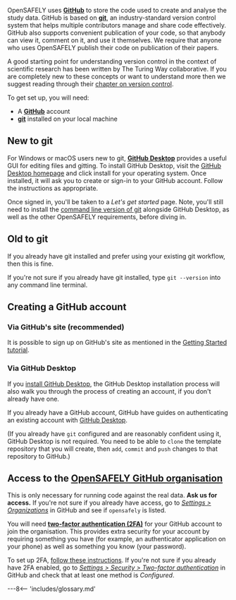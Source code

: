 OpenSAFELY uses [**GitHub**](https://github.com/) to store the code used to create and analyse the study data.
GitHub is based on [**git**](https://git-scm.com/), an industry-standard version control system that helps multiple contributors manage and share code effectively.
GitHub also supports convenient publication of your code, so that anybody can view it, comment on it, and use it themselves.
We require that anyone who uses OpenSAFELY publish their code on publication of their papers.

A good starting point for understanding version control in the context of scientific research has been written by The Turing Way collaborative.
If you are completely new to these concepts or want to understand more then we suggest reading through their [chapter on version control](https://the-turing-way.netlify.app/reproducible-research/vcs.html).

To get set up, you will need:

* A [**GitHub**](https://github.com/) account
* [**git**](https://git-scm.com/) installed on your local machine


## New to git
For Windows or macOS users new to git, [**GitHub Desktop**](https://desktop.github.com/) provides a useful GUI for editing files and gitting.
To install GitHub Desktop, visit the [GitHub Desktop homepage](https://desktop.github.com/) and click install for your operating system.
Once installed, it will ask you to create or sign-in to your GitHub account.
Follow the instructions as appropriate.

Once signed in, you'll be taken to a _Let's get started_ page.
Note, you'll still need to install the [command line version of git](https://git-scm.com/) alongside GitHub Desktop, as well as the other OpenSAFELY requirements, before diving in.

## Old to git
If you already have git installed and prefer using your existing git workflow, then this is fine.

If you're not sure if you already have git installed, type `git --version` into any command line terminal.

## Creating a GitHub account

### Via GitHub's site (recommended)

It is possible to sign up on GitHub's site
as mentioned in the [Getting Started tutorial](getting-started/tutorial/creating-an-opensafely-project/index.md#1-set-up-github).

### Via GitHub Desktop

If you [install GitHub Desktop](https://desktop.github.com/), the
GitHub Desktop installation process will also walk you through the
process of creating an account, if you don't already have one.

If you already have a GitHub account, GitHub have guides on
authenticating an existing account with [GitHub
Desktop](https://docs.github.com/en/desktop/installing-and-configuring-github-desktop/installing-and-authenticating-to-github-desktop/authenticating-to-github).

(If you already have `git` configured and are reasonably confident using
it, GitHub Desktop is not required. You need to be able to `clone` the
template repository that you will create, then `add`, `commit` and
`push` changes to that repository to GitHub.)

## Access to the [OpenSAFELY GitHub organisation](https://github.com/opensafely)
This is only necessary for running code against the real data. **Ask us for access.**
If you're not sure if you already have access, go to [*Settings > Organizations*](https://github.com/settings/organizations) in GitHub and see if `opensafely` is listed.

You will need [**two-factor authentication (2FA)**](https://help.github.com/en/github/authenticating-to-github/securing-your-account-with-two-factor-authentication-2fa) for your GitHub account to join the organisation. This provides extra security for your account by requiring something you have (for example, an authenticator application on your phone) as well as something you know (your password).

To set up 2FA, [follow these instructions](https://help.github.com/en/github/authenticating-to-github/configuring-two-factor-authentication).
If you're not sure if you already have 2FA enabled, go to [*Settings > Security > Two-factor authentication*](https://github.com/settings/security) in GitHub and check that at least one method is *Configured*.



---8<-- 'includes/glossary.md'
